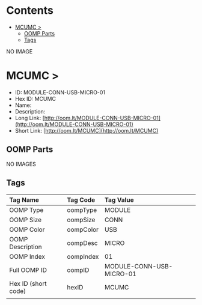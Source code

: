 



Contents
========

* [MCUMC > ](#mcumc--)
	* [OOMP Parts](#oomp-parts)
	* [Tags](#tags)
  
NO IMAGE  
# MCUMC > 

- ID: MODULE-CONN-USB-MICRO-01
- Hex ID: MCUMC
- Name: 
- Description: 
- Long Link: [http://oom.lt/MODULE-CONN-USB-MICRO-01](http://oom.lt/MODULE-CONN-USB-MICRO-01)
- Short Link: [http://oom.lt/MCUMC](http://oom.lt/MCUMC)

## OOMP Parts
  
NO IMAGES  
## Tags
  

|Tag Name|Tag Code|Tag Value|
| :--- | :--- | :--- |
|OOMP Type|oompType|MODULE|
|OOMP Size|oompSize|CONN|
|OOMP Color|oompColor|USB|
|OOMP Description|oompDesc|MICRO|
|OOMP Index|oompIndex|01|
|Full OOMP ID|oompID|MODULE-CONN-USB-MICRO-01|
|Hex ID (short code)|hexID|MCUMC|
||||
